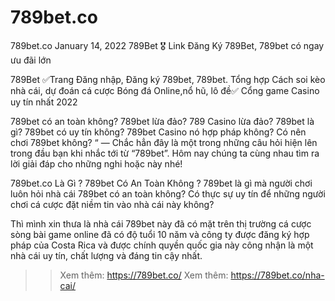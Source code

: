 # 789bet.co
789bet.co
January 14, 2022
789Bet 🎖️ Link Đăng Ký 789Bet, 789bet có ngay ưu đãi lớn

789Bet ✅Trang Đăng nhập, Đăng ký 789bet, 789bet. Tổng hợp Cách soi kèo nhà cái, dự đoán cá cược Bóng đá Online,nổ hũ, lô đề✅ Cổng game Casino uy tín nhất 2022

789bet có an toàn không? 789bet lừa đảo? 789 Casino lừa đảo? 789bet là gì? 789bet có uy tín không? 789bet Casino nó hợp pháp không? Có nên chơi 789bet không? “ — Chắc hẳn đây là một trong những câu hỏi hiện lên trong đầu bạn khi nhắc tới từ “789bet”. Hôm nay chúng ta cùng nhau tìm ra lời giải đáp cho những nghi hoặc này nhé!

789bet.co Là Gì ? 789bet Có An Toàn Không ?
789bet là gì mà người chơi luôn hỏi nhà cái 789bet có an toàn không? Có thực sự uy tín để những người chơi cá cược đặt niềm tin vào nhà cái này không?

Thì mình xin thưa là nhà cái 789bet này đã có mặt trên thị trường cá cược sòng bài game online đã có độ tuổi 10 năm và công ty được đăng ký hợp pháp của Costa Rica và được chính quyền quốc gia này công nhận là một nhà cái uy tín, chất lượng và đáng tin cậy nhất.

>> Xem thêm: https://789bet.co/
>> Xem thêm: https://789bet.co/nha-cai/

